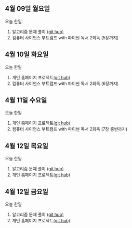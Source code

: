 ## 4월 09일 월요일

오늘 한일

1. 알고리즘 문제 풀이 [(git hub)](https://github.com/zooozoo/algorithm)
2. 컴퓨터 사이언스 부트캠프 with 파이썬 독서 2회독 (5장까지)




## 4월 10일 화요일

오늘 한일

1. 개인 홈페이지 프로젝트[(git hub)](https://github.com/zooozoo/homepage-project)
2. 컴퓨터 사이언스 부트캠프 with 파이썬 독서 2회독 (6장까지)




## 4월 11일 수요일

오늘 한일

1. 개인 홈페이지 프로젝트[(git hub)](https://github.com/zooozoo/homepage-project)
2. 컴퓨터 사이언스 부트캠프 with 파이썬 독서 2회독 (7장 중반까지)



## 4월 12일 목요일

오늘 한일

1. 알고리즘 문제 풀이 [(git hub)](https://github.com/zooozoo/algorithm)
2. 개인 홈페이지 프로젝트[(git hub)](https://github.com/zooozoo/homepage-project)


## 4월 12일 금요일

오늘 한일

1. 알고리즘 문제 풀이 [(git hub)](https://github.com/zooozoo/algorithm)
2. 개인 홈페이지 프로젝트[(git hub)](https://github.com/zooozoo/homepage-project)
